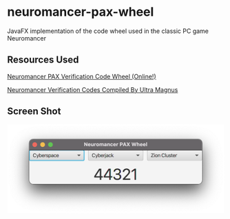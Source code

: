 # neuromancer-pax-wheel
JavaFX implementation of the code wheel used in the classic PC game Neuromancer

## Resources Used
 [Neuromancer PAX Verification Code Wheel (Online!)]( http://www.mlsite.net/neuro/ )
 
 [Neuromancer Verification Codes Compiled By Ultra Magnus]( https://www.digitpress.com/library/manuals/c64/neuromancer_codes.txt )


## Screen Shot
![Screen Shot](pax-wheel-gui.png)
